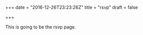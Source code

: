 +++
date = "2016-12-26T23:23:26Z"
title = "rsvp"
draft = false

+++

This is going to be the rsvp page.
